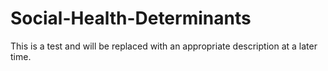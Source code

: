 # Social-Health-Determinants

This is a test and will be replaced with an appropriate description at a later time.

